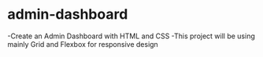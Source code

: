 # admin-dashboard

-Create an Admin Dashboard with HTML and CSS
-This project will be using mainly Grid and Flexbox for responsive design
